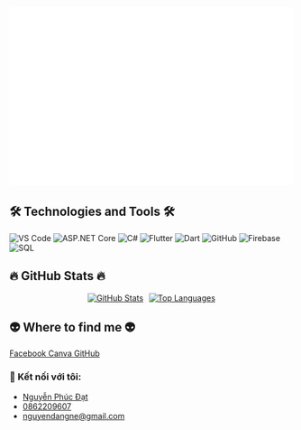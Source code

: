 <!-- Diendev Logo -->
<a href="#" target="_blank">
  <img src="svg/diendev.svg" width="1200" alt="diendev1-official" class="img-fluid" />
</a>

<!-- Technologies and Tools Section -->
<h2 class="text-center my-4">🛠 Technologies and Tools 🛠</h2>
<div class="text-center">
  <span><img src="https://img.shields.io/badge/Visual%20Studio%20Code-282C34?logo=visual-studio-code&logoColor=007ACC" alt="VS Code" title="Visual Studio Code" height="25" /></span>
  <span><img src="https://img.shields.io/badge/ASP.NET%20Core-282C34?logo=asp.net&logoColor=5C2D91" alt="ASP.NET Core" title="ASP.NET Core" height="25" /></span>
  <span><img src="https://img.shields.io/badge/C%23-282C34?logo=c-sharp&logoColor=9B4B96" alt="C#" title="C#" height="25" /></span>
  <span><img src="https://img.shields.io/badge/Flutter-282C34?logo=flutter&logoColor=02569B" alt="Flutter" title="Flutter" height="25" /></span>
  <span><img src="https://img.shields.io/badge/Dart-282C34?logo=dart&logoColor=0175C2" alt="Dart" title="Dart" height="25" /></span>
  <span><img src="https://img.shields.io/badge/GitHub-282C34?logo=github&logoColor=FFFFFF" alt="GitHub" title="GitHub" height="25" /></span>
  <span><img src="https://img.shields.io/badge/Firebase-282C34?logo=firebase&logoColor=FFCA28" alt="Firebase" title="Firebase" height="25" /></span>
  <span><img src="https://img.shields.io/badge/SQL-282C34?logo=sql&logoColor=00758F" alt="SQL" title="SQL" height="25" /></span>
</div>

<!-- GitHub Stats Section -->
<h2 class="text-center my-4">🔥 GitHub Stats 🔥</h2>

<!-- GitHub Stats -->
<div style="display: flex; justify-content: center; align-items: center; flex-wrap: wrap; gap: 10px;">
  <!-- GitHub Stats -->
  <a href="https://github.com/Dienhandsome" title="Dienhandsome" class="mx-2">
    <img width="434" 
         src="https://github-readme-stats.vercel.app/api?username=Dienhandsome&show_icons=true&theme=tokyonight&hide_border=false&include_all_commits=true&count_private=true" 
         alt="GitHub Stats" />
  </a>

  <!-- Top Languages -->
  <a href="https://github.com/Dienhandsome" title="Top Languages" class="mx-2">
    <img width="434" 
         src="https://github-readme-stats.vercel.app/api/top-langs/?username=Dienhandsome&layout=compact&theme=tokyonight&hide_border=false" 
         alt="Top Languages" />
  </a>
</div>

</div>

</div>

<!-- Where to Find Me Section -->
<h2 class="text-center my-4">👽 Where to find me 👽</h2>
<div class="text-center mb-4">
  <a href="https://web.facebook.com/nguyen.hoang.ien.544348" target="_blank" class="btn btn-primary btn-lg m-2">
    <i class="fab fa-facebook"></i> Facebook
  </a>
  <a href="https://www.canva.com/design/DAGSgx9b-AQ/P2Hhko898TdMbVY65d5FIQ/edit" target="_blank" class="btn btn-danger btn-lg m-2">
    <i class="fas fa-paint-brush"></i> Canva
  </a>
  <a href="https://github.com/dashboard" target="_blank" class="btn btn-dark btn-lg m-2">
    <i class="fab fa-github"></i> GitHub
  </a>
</div>

<!-- Contact Information Section -->
<h3 class="text-center my-4">🌟 Kết nối với tôi:</h3>
<div class="text-center">
  <ul class="list-unstyled">
    <li>
      <strong><i class="fab fa-facebook"></i>  </strong>
      <a href="https://web.facebook.com/nguyen.hoang.ien.544348" target="_blank">Nguyễn Phúc Đạt</a>
    </li>
    <li>
      <strong><i class="fas fa-phone"></i>  </strong>
      <a href="tel:0862209606" target="_blank">0862209607</a>
    </li>
    <li>
      <strong><i class="fas fa-envelope"></i>  </strong>
      <a href="mailto:nguyen.hoang.ien.544348@gmail.com">nguyendangne@gmail.com</a>
    </li>
  </ul>
</div>

<link href="https://cdnjs.cloudflare.com/ajax/libs/font-awesome/5.15.4/css/all.min.css" rel="stylesheet">

